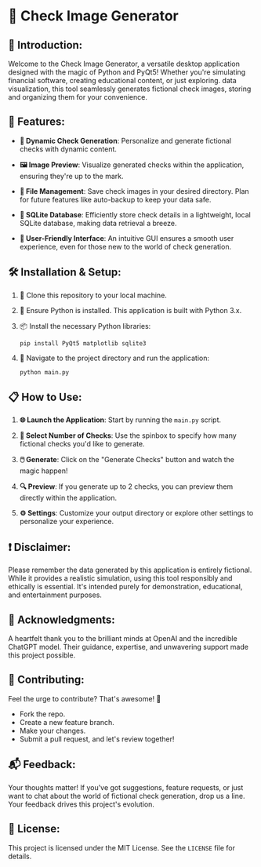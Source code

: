 #  📝 Check Image Generator

## 📌 Introduction: 
Welcome to the Check Image Generator, a versatile desktop application designed with the magic of Python and PyQt5! Whether you're simulating financial software, creating educational content, or just exploring. data visualization, this tool seamlessly generates fictional check images, storing and organizing them for your convenience.

## 🌠 Features:

- **💸 Dynamic Check Generation**: Personalize and generate fictional checks with dynamic content.
  
- **🖼️ Image Preview**: Visualize generated checks within the application, ensuring they're up to the mark.
  
- **📂 File Management**: Save check images in your desired directory. Plan for future features like auto-backup to keep your data safe.
  
- **📖 SQLite Database**: Efficiently store check details in a lightweight, local SQLite database, making data retrieval a breeze.
  
- **🎨 User-Friendly Interface**: An intuitive GUI ensures a smooth user experience, even for those new to the world of check generation.

## 🛠️ Installation & Setup:

1. 🔄 Clone this repository to your local machine.
   
2. 🐍 Ensure Python is installed. This application is built with Python 3.x.
   
3. 📦 Install the necessary Python libraries:
   ```
   pip install PyQt5 matplotlib sqlite3
   ```
4. 🚀 Navigate to the project directory and run the application:
   ```
   python main.py
   ```

## 📋 How to Use:

1. **🌐 Launch the Application**: Start by running the `main.py` script.

2. **🔢 Select Number of Checks**: Use the spinbox to specify how many fictional checks you'd like to generate.

3. **🖱️ Generate**: Click on the "Generate Checks" button and watch the magic happen!

4. **🔍 Preview**: If you generate up to 2 checks, you can preview them directly within the application.

5. **⚙️ Settings**: Customize your output directory or explore other settings to personalize your experience.

## ❗ Disclaimer: 
Please remember the data generated by this application is entirely fictional. While it provides a realistic simulation, using this tool responsibly and ethically is essential. It's intended purely for demonstration, educational, and entertainment purposes.

## 🙏 Acknowledgments:

A heartfelt thank you to the brilliant minds at OpenAI and the incredible ChatGPT model. Their guidance, expertise, and unwavering support made this project possible.

## 🤝 Contributing:

Feel the urge to contribute? That's awesome! 🎉

- Fork the repo.
- Create a new feature branch.
- Make your changes.
- Submit a pull request, and let's review together!

## 📬 Feedback:

Your thoughts matter! If you've got suggestions, feature requests, or just want to chat about the world of fictional check generation, drop us a line. Your feedback drives this project's evolution.

## 🔐 License:

This project is licensed under the MIT License. See the `LICENSE` file for details.
